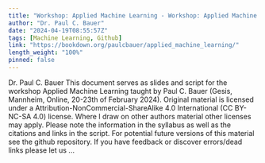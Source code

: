```yaml
---
title: "Workshop: Applied Machine Learning - Workshop: Applied Machine Learning (with R)"
author: "Dr. Paul C. Bauer"
date: "2024-04-19T08:55:57Z"
tags: [Machine Learning, Github]
link: "https://bookdown.org/paulcbauer/applied_machine_learning/"
length_weight: "100%"
pinned: false
---
```


Dr. Paul C. Bauer This document serves as slides and script for the workshop Applied Machine Learning taught by Paul C. Bauer (Gesis, Mannheim, Online, 20-23th of February 2024). Original material is licensed under a Attribution-NonCommercial-ShareAlike 4.0 International (CC BY-NC-SA 4.0) license. Where I draw on other authors material other licenses may apply. Please note the information in the syllabus as well as the citations and links in the script. For potential future versions of this material see the github repository. If you have feedback or discover errors/dead links please let us ...
